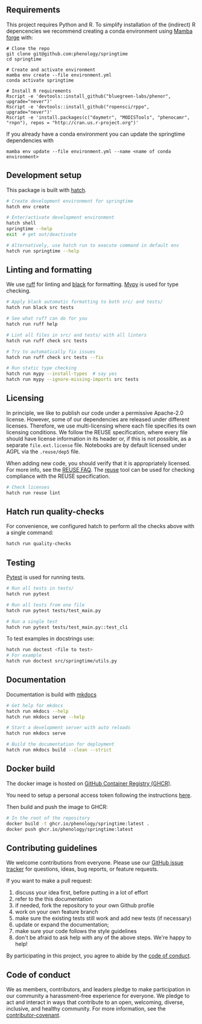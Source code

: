 <!--
SPDX-FileCopyrightText: 2023 Springtime authors

SPDX-License-Identifier: Apache-2.0
-->

## Requirements

This project requires Python and R. To simplify installation of the (indirect) R
depencencies we recommend creating a conda environment using [Mamba
forge](https://github.com/conda-forge/miniforge#mambaforge) with:

```shell
# Clone the repo
git clone git@github.com:phenology/springtime
cd springtime

# Create and activate environment
mamba env create --file environment.yml
conda activate springtime

# Install R requirements
Rscript -e 'devtools::install_github("bluegreen-labs/phenor", upgrade="never")'
Rscript -e 'devtools::install_github("ropensci/rppo", upgrade="never")'
Rscript -e 'install.packages(c("daymetr", "MODISTools", "phenocamr", "rnpn"), repos = "http://cran.us.r-project.org")'
```

If you already have a conda environment you can update the springtime dependencies with

```shell
mamba env update --file environment.yml --name <name of conda environment>
```

## Development setup

This package is built with [hatch](https://hatch.pypa.io/latest/).

```bash
# Create development environment for springtime
hatch env create

# Enter/activate development environment
hatch shell
springtime --help
exit  # get out/deactivate

# Alternatively, use hatch run to execute command in default env
hatch run springtime --help
```

## Linting and formatting

We use [ruff](https://beta.ruff.rs/docs/) for linting and
[black](https://black.readthedocs.io/en/stable/) for formatting.
[Mypy](https://mypy-lang.org/) is used for type checking.

```bash
# Apply black automatic formatting to both src/ and tests/
hatch run black src tests

# See what ruff can do for you
hatch run ruff help

# Lint all files in src/ and tests/ with all linters
hatch run ruff check src tests

# Try to automatically fix issues
hatch run ruff check src tests --fix

# Run static type checking
hatch run mypy --install-types  # say yes
hatch run mypy --ignore-missing-imports src tests
```

## Licensing

In principle, we like to publish our code under a permissive Apache-2.0 license.
However, some of our dependencies are released under different licenses.
Therefore, we use multi-licensing where each file specifies its own licensing
conditions. We follow the REUSE specification, where every file should have
license information in its header or, if this is not possible, as a separate
`file.ext.license` file. Notebooks are by default licensed under AGPL via the
`.reuse/dep5` file.

When adding new code, you should verify that it is appropriately
licensed. For more info, see the [REUSE FAQ](https://reuse.software/tutorial/).
The [reuse](https://reuse.readthedocs.io/en/latest/index.html) tool can be used for
checking compliance with the REUSE specification.

```bash
# Check licenses
hatch run reuse lint
```

## Hatch run quality-checks

For convenience, we configured hatch to perform all the checks above with a
single command:

```bash
hatch run quality-checks
```

## Testing

[Pytest](https://docs.pytest.org/en/7.2.x/) is used for running tests.

```bash
# Run all tests in tests/
hatch run pytest

# Run all tests from one file
hatch run pytest tests/test_main.py

# Run a single test
hatch run pytest tests/test_main.py::test_cli
```

To test examples in docstrings use:

```bash
hatch run doctest <file to test>
# For example
hatch run doctest src/springtime/utils.py
```

## Documentation

Documentation is build with [mkdocs](https://www.mkdocs.org/)

```bash
# Get help for mkdocs
hatch run mkdocs --help
hatch run mkdocs serve --help

# Start a development server with auto reloads
hatch run mkdocs serve

# Build the documentation for deployment
hatch run mkdocs build --clean --strict
```

## Docker build

The docker image is hosted on [GitHub Container Registry
(GHCR)](https://github.com/phenology/springtime/pkgs/container/springtime).

You need to setup a personal access token following the instructions
[here](https://docs.github.com/en/packages/working-with-a-github-packages-registry/working-with-the-container-registry#authenticating-with-a-personal-access-token-classic).

Then build and push the image to GHCR:

```bash
# In the root of the repository
docker build -t ghcr.io/phenology/springtime:latest .
docker push ghcr.io/phenology/springtime:latest
```

## Contributing guidelines

We welcome contributions from everyone. Please use our [GitHub issue
tracker](https://github.com/phenology/springtime/issues) for questions, ideas,
bug reports, or feature requests.

If you want to make a pull request:

1. discuss your idea first, before putting in a lot of effort
1. refer to the this documentation
1. if needed, fork the repository to your own Github profile
1. work on your own feature branch
1. make sure the existing tests still work and add new tests (if necessary)
1. update or expand the documentation;
1. make sure your code follows the style guidelines
1. don't be afraid to ask help with any of the above steps. We're happy to help!

By participating in this project, you agree to abide by the [code of
conduct](https://github.com/phenology/springtime/blob/main/CODE_OF_CONDUCT.md).

## Code of conduct

We as members, contributors, and leaders pledge to make participation in our
community a harassment-free experience for everyone. We pledge to act and
interact in ways that contribute to an open, welcoming, diverse, inclusive, and
healthy community. For more information, see the
[contributor-covenant](https://www.contributor-covenant.org/version/2/1/code_of_conduct/).
